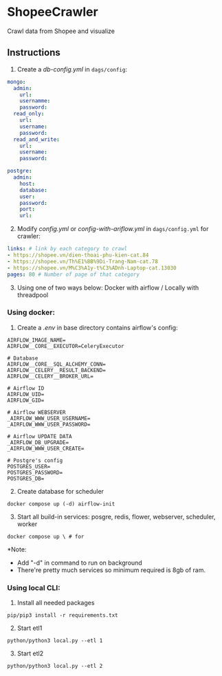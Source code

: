 # ShopeeCrawler
Crawl data from Shopee and visualize 

## Instructions
1. Create a *db-config.yml* in `dags/config`:
```yml
mongo:
  admin:
    url:
    usernamme:
    password:
  read_only:
    url:
    username:
    password:
  read_and_write:
    url:
    username:
    password:

postgre:
  admin:
    host:
    database: 
    user: 
    password:
    port:
    url:
```

2. Modify *config.yml* or *config-with-ariflow.yml* in `dags/config.yml` for crawler:
```yml
links: # link by each category to crawl
- https://shopee.vn/dien-thoai-phu-kien-cat.84
- https://shopee.vn/Th%E1%BB%9Di-Trang-Nam-cat.78
- https://shopee.vn/M%C3%A1y-t%C3%ADnh-Laptop-cat.13030
pages: 80 # Number of page of that category
```

3. Using one of two ways below: Docker with airflow / Locally with threadpool
### Using docker:
1. Create a _.env_ in base directory contains airflow's config:
```env
AIRFLOW_IMAGE_NAME=
AIRFLOW__CORE__EXECUTOR=CeleryExecutor

# Database
AIRFLOW__CORE__SQL_ALCHEMY_CONN=
AIRFLOW__CELERY__RESULT_BACKEND=
AIRFLOW__CELERY__BROKER_URL=

# Airflow ID
AIRFLOW_UID=
AIRFLOW_GID=

# Airflow WEBSERVER
_AIRFLOW_WWW_USER_USERNAME=
_AIRFLOW_WWW_USER_PASSWORD=

# Airflow UPDATE DATA
_AIRFLOW_DB_UPGRADE=
_AIRFLOW_WWW_USER_CREATE=

# Postgre's config
POSTGRES_USER=
POSTGRES_PASSWORD=
POSTGRES_DB=
```
2. Create database for scheduler
```cli
docker compose up (-d) airflow-init
```
3. Start all build-in services: posgre, redis, flower, webserver, scheduler, worker 
```cli
docker compose up \ # for 
```
*Note:
- Add "-d" in command to run on background
- There're pretty much services so minimum required is 8gb of ram.


### Using local CLI:
1. Install all needed packages
```cli
pip/pip3 install -r requirements.txt
```
2. Start etl1
```cli
python/python3 local.py --etl 1
```
3. Start etl2
```cli
python/python3 local.py --etl 2
```
